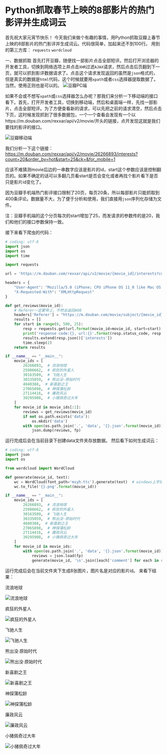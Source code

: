 # Python抓取春节上映的8部影片的热门影评并生成词云

首先祝大家元宵节快乐！
今天我们来做个有趣的事情，用Python抓取豆瓣上春节上映的8部影片的热门影评并生成词云。代码很简单，加起来还不到100行。
用到的第三方库：
`requests`
`wordcloud`

一、数据抓取
首先打开豆瓣，随便找一部影片点击全部短评。然后打开浏览器的开发者工具，切换到网络选项上并点击`XHR`过滤`AJAX`请求，然后点击后页翻到下一页，就可以抓到影评数据请求了。点击这个请求发现返回的虽然是`json`格式的，但是真实的数据是`html`代码，这个时候就要用`xpath`或者`css`选择器提取数据了。当然，使用正则也是可以的。
![豆瓣PC端](https://shengjieli.github.io/img/weixin/douban.png)

如果不会或不想写`xpath`或`css`选择器怎么办呢？那我们来分析一下移动端的接口看下。首先，打开开发者工具，切换到移动端，然后和桌面端一样，先找一部影片，点击全部短评。为了方便查看新的请求，可以先把之前的请求清空，然后点击下页，这时候发现抓到了很多数据包，一个一个查看会发现有一个以https://m.douban.com/rexxar/api/v2/movie/开头的链接，点开发现这就是我们要找的影评的接口。

![豆瓣移动端](https://shengjieli.github.io/img/weixin/douban_mobile.png)

我们分析一下这个链接：https://m.douban.com/rexxar/api/v2/movie/26266893/interests?count=20&order_by=hot&start=25&ck=&for_mobile=1

应该不难猜测movie后边的一串数字应该是影片的id，start这个参数应该是控制翻页的。如果不确定的话可以多翻几页看start是否会变化或者再找个影片看下是否只是影片id变化了。

因为豆瓣手机端热门影评接口限制了20页，每页20条，所以每部影片只能抓取到400条评论。数据量不大，为了便于分析和使用，我们直接用`json`序列化存储为文件。

注：豆瓣手机端的这个分页每次的start增加了25，而发请求的参数传的是20，我们和他们的接口参数保持一致。

接下来看下爬虫的代码：

```python
# coding: utf-8
import json
import os
import time

import requests

url = 'https://m.douban.com/rexxar/api/v2/movie/{movie_id}/interests?count=20&order_by=hot&start={start}&ck=&for_mobile=1'

headers = {
    "User-Agent": "Mozilla/5.0 (iPhone; CPU iPhone OS 11_0 like Mac OS X) AppleWebKit/604.1.38 (KHTML, like Gecko) Version/11.0 Mobile/15A372 Safari/604.1",
    "X-Requested-With": "XMLHttpRequest"
}

def get_reviews(movie_id):
    # Referer一定要带上，不然会返回400
    headers['Referer'] = "https://m.douban.com/movie/subject/{movie_id}/comments?sort=new_score".format(movie_id=movie_id)
    results = []
    for start in range(0, 500, 25):
        resp = requests.get(url.format(movie_id=movie_id, start=start), headers=headers)
        print('response code:{}, url:{}'.format(resp.status_code, resp.url))
        results.extend(resp.json()['interests'])
        time.sleep(2)
    return results

if __name__ == "__main__":
    movie_ids = [
        26266893,  # 流浪地球
        25986662,  # 疯狂的外星人
        30163509,  # 飞驰人生
        30335059,  # 熊出没·原始时代
        4840388,  # 新喜剧之王
        27065898,  # 神探蒲松龄
        27114416,  # 廉政风云
        30295908,  # 小猪佩奇过大年
    ]
    for movie_id in movie_ids[:1]:
        reviews = get_reviews(movie_id)
        if not os.path.exists('data'):
            os.mkdir('data')
        with open(os.path.join('.', 'data', '{}.json'.format(movie_id)), 'w') as fp:
            json.dump(reviews, fp)
```

运行完成后会在当前目录下创建data文件夹存放数据。
然后看下如何生成词云：

```python
# coding: utf-8
import json
import os

from wordcloud import WordCloud

def generate(movie_id, text):
    wc = WordCloud(font_path='msyh.ttc').generate(text)  # windows上字体文件在C:\Windows\Fonts目录下，不指定字体文件中文无法显示
    wc.to_file('{}.png'.format(movie_id))

if __name__ == "__main__":
    movie_ids = [
        26266893,  # 流浪地球
        25986662,  # 疯狂的外星人
        30163509,  # 飞驰人生
        30335059,  # 熊出没·原始时代
        4840388,  # 新喜剧之王
        27065898,  # 神探蒲松龄
        27114416,  # 廉政风云
        30295908,  # 小猪佩奇过大年
    ]
    for movie_id in movie_ids:
        with open(os.path.join('.', 'data', '{}.json'.format(movie_id))) as fp:
            reviews = json.load(fp)
            generate(movie_id, '\n'.join([each['comment'] for each in reviews]))
```

运行完成后会在当前文件夹下生成8张图片，图片名是对应的影片id。
来看下结果：

流浪地球

![流浪地球](https://shengjieli.github.io/img/weixin/liulangdiqiu.png)


疯狂的外星人

![疯狂的外星人](https://shengjieli.github.io/img/weixin/fengkuangdewaixingren.png)


飞驰人生

![飞驰人生](https://shengjieli.github.io/img/weixin/feichirensheng.png)


熊出没·原始时代

![熊出没·原始时代](https://shengjieli.github.io/img/weixin/xiongchumo_yuanshishidai.png)


新喜剧之王

![新喜剧之王](https://shengjieli.github.io/img/weixin/xinxijuzhiwang.png)


神探蒲松龄

![神探蒲松龄](https://shengjieli.github.io/img/weixin/shentanpusongling.png)


廉政风云

![廉政风云](https://shengjieli.github.io/img/weixin/lianzhengfengyun.png)


小猪佩奇过大年

![小猪佩奇过大年](https://shengjieli.github.io/img/weixin/xiaozhupeiqiguodanian.png)
